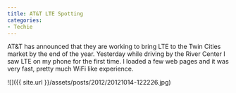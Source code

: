 ```yaml
---
title: AT&T LTE Spotting
categories:
- Techie
---
```


AT&T has announced that they are working to bring LTE to the Twin Cities market by the end of the year. Yesterday while driving by the River Center I saw LTE on my phone for the first time. I loaded a few web pages and it was very fast, pretty much WiFi like experience.

![]({{ site.url }}/assets/posts/2012/20121014-122226.jpg)
